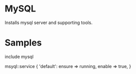 MySQL
=====

Installs mysql server and supporting tools.

Samples
=======

include mysql

msyql::service { 'default':
    ensure => running,
    enable => true,
}
